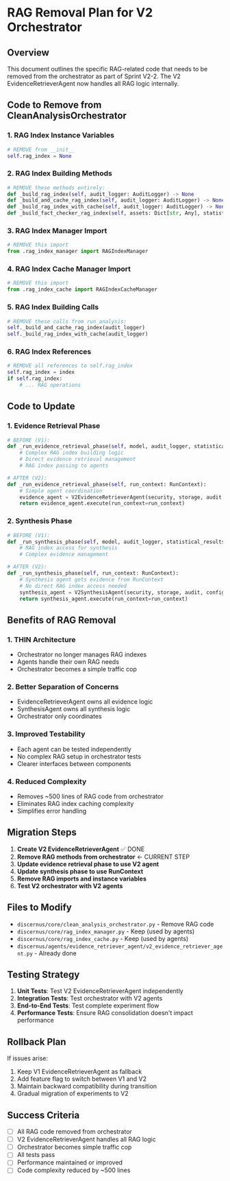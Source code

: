 # RAG Removal Plan for V2 Orchestrator

## Overview
This document outlines the specific RAG-related code that needs to be removed from the orchestrator as part of Sprint V2-2. The V2 EvidenceRetrieverAgent now handles all RAG logic internally.

## Code to Remove from CleanAnalysisOrchestrator

### 1. RAG Index Instance Variables
```python
# REMOVE from __init__
self.rag_index = None
```

### 2. RAG Index Building Methods
```python
# REMOVE these methods entirely:
def _build_rag_index(self, audit_logger: AuditLogger) -> None
def _build_and_cache_rag_index(self, audit_logger: AuditLogger) -> None  
def _build_rag_index_with_cache(self, audit_logger: AuditLogger) -> None
def _build_fact_checker_rag_index(self, assets: Dict[str, Any], statistical_results: Dict[str, Any])
```

### 3. RAG Index Manager Import
```python
# REMOVE this import
from .rag_index_manager import RAGIndexManager
```

### 4. RAG Index Cache Manager Import
```python
# REMOVE this import
from .rag_index_cache import RAGIndexCacheManager
```

### 5. RAG Index Building Calls
```python
# REMOVE these calls from run_analysis:
self._build_and_cache_rag_index(audit_logger)
self._build_rag_index_with_cache(audit_logger)
```

### 6. RAG Index References
```python
# REMOVE all references to self.rag_index
self.rag_index = index
if self.rag_index:
    # ... RAG operations
```

## Code to Update

### 1. Evidence Retrieval Phase
```python
# BEFORE (V1):
def _run_evidence_retrieval_phase(self, model, audit_logger, statistical_results, run_id):
    # Complex RAG index building logic
    # Direct evidence retrieval management
    # RAG index passing to agents

# AFTER (V2):
def _run_evidence_retrieval_phase(self, run_context: RunContext):
    # Simple agent coordination
    evidence_agent = V2EvidenceRetrieverAgent(security, storage, audit, config)
    return evidence_agent.execute(run_context=run_context)
```

### 2. Synthesis Phase
```python
# BEFORE (V1):
def _run_synthesis_phase(self, model, audit_logger, statistical_results, evidence_results, run_id):
    # RAG index access for synthesis
    # Complex evidence management

# AFTER (V2):
def _run_synthesis_phase(self, run_context: RunContext):
    # Synthesis agent gets evidence from RunContext
    # No direct RAG index access needed
    synthesis_agent = V2SynthesisAgent(security, storage, audit, config)
    return synthesis_agent.execute(run_context=run_context)
```

## Benefits of RAG Removal

### 1. THIN Architecture
- Orchestrator no longer manages RAG indexes
- Agents handle their own RAG needs
- Orchestrator becomes a simple traffic cop

### 2. Better Separation of Concerns
- EvidenceRetrieverAgent owns all evidence logic
- SynthesisAgent owns all synthesis logic
- Orchestrator only coordinates

### 3. Improved Testability
- Each agent can be tested independently
- No complex RAG setup in orchestrator tests
- Clearer interfaces between components

### 4. Reduced Complexity
- Removes ~500 lines of RAG code from orchestrator
- Eliminates RAG index caching complexity
- Simplifies error handling

## Migration Steps

1. **Create V2 EvidenceRetrieverAgent** ✅ DONE
2. **Remove RAG methods from orchestrator** ← CURRENT STEP
3. **Update evidence retrieval phase to use V2 agent**
4. **Update synthesis phase to use RunContext**
5. **Remove RAG imports and instance variables**
6. **Test V2 orchestrator with V2 agents**

## Files to Modify

- `discernus/core/clean_analysis_orchestrator.py` - Remove RAG code
- `discernus/core/rag_index_manager.py` - Keep (used by agents)
- `discernus/core/rag_index_cache.py` - Keep (used by agents)
- `discernus/agents/evidence_retriever_agent/v2_evidence_retriever_agent.py` - Already done

## Testing Strategy

1. **Unit Tests**: Test V2 EvidenceRetrieverAgent independently
2. **Integration Tests**: Test orchestrator with V2 agents
3. **End-to-End Tests**: Test complete experiment flow
4. **Performance Tests**: Ensure RAG consolidation doesn't impact performance

## Rollback Plan

If issues arise:
1. Keep V1 EvidenceRetrieverAgent as fallback
2. Add feature flag to switch between V1 and V2
3. Maintain backward compatibility during transition
4. Gradual migration of experiments to V2

## Success Criteria

- [ ] All RAG code removed from orchestrator
- [ ] V2 EvidenceRetrieverAgent handles all RAG logic
- [ ] Orchestrator becomes simple traffic cop
- [ ] All tests pass
- [ ] Performance maintained or improved
- [ ] Code complexity reduced by ~500 lines
